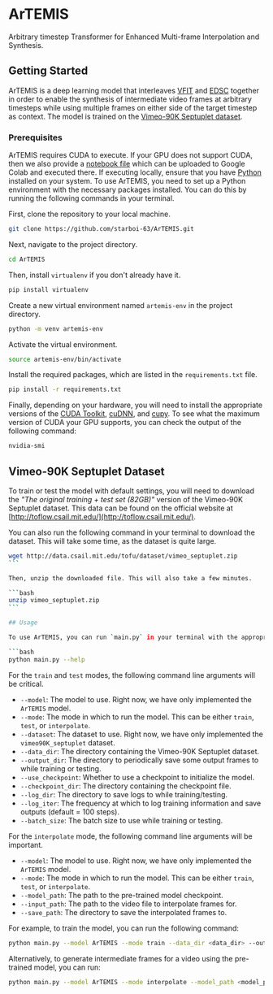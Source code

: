 # ArTEMIS

Arbitrary timestep Transformer for Enhanced Multi-frame Interpolation and Synthesis.

## Getting Started

ArTEMIS is a deep learning model that interleaves [VFIT](https://github.com/zhshi0816/Video-Frame-Interpolation-Transformer) and [EDSC](https://github.com/Xianhang/EDSC-pytorch) together in order to enable the synthesis of intermediate video frames at arbitrary timesteps while using multiple frames on either side of the target timestep as context. The model is trained on the [Vimeo-90K Septuplet dataset](http://toflow.csail.mit.edu/).

### Prerequisites

ArTEMIS requires CUDA to execute. If your GPU does not support CUDA, then we also provide a [notebook file](train_google_colab.ipynb) which can be uploaded to Google Colab and executed there. If executing locally, ensure that you have [Python](https://www.python.org) installed on your system. To use ArTEMIS, you need to set up a Python environment with the necessary packages installed. You can do this by running the following commands in your terminal.

First, clone the repository to your local machine.

```bash
git clone https://github.com/starboi-63/ArTEMIS.git
```

Next, navigate to the project directory.

```bash
cd ArTEMIS
```

Then, install `virtualenv` if you don't already have it.

```bash
pip install virtualenv
```

Create a new virtual environment named `artemis-env` in the project directory.

```bash
python -m venv artemis-env
```

Activate the virtual environment.

```bash
source artemis-env/bin/activate
```

Install the required packages, which are listed in the `requirements.txt` file.

```bash
pip install -r requirements.txt
```

Finally, depending on your hardware, you will need to install the appropriate versions of the [CUDA Toolkit](https://developer.nvidia.com/cuda-toolkit), [cuDNN](https://docs.nvidia.com/deeplearning/cudnn/latest/installation/overview.html), and [cupy](https://docs.cupy.dev/en/stable/install.html). To see what the maximum version of CUDA your GPU supports, you can check the output of the following command:

```bash
nvidia-smi
```

## Vimeo-90K Septuplet Dataset

To train or test the model with default settings, you will need to download the _"The original training + test set (82GB)"_ version of the Vimeo-90K Septuplet dataset. This data can be found on the official website at [http://toflow.csail.mit.edu/](http://toflow.csail.mit.edu/).

You can also run the following command in your terminal to download the dataset. This will take some time, as the dataset is quite large.

````bash
wget http://data.csail.mit.edu/tofu/dataset/vimeo_septuplet.zip
```

Then, unzip the downloaded file. This will also take a few minutes.

```bash
unzip vimeo_septuplet.zip
```

## Usage

To use ArTEMIS, you can run `main.py` in your terminal with the appropriate command line arguments. For a full list of command line arguments, execute:

```bash
python main.py --help
````

For the `train` and `test` modes, the following command line arguments will be critical.

- `--model`: The model to use. Right now, we have only implemented the `ArTEMIS` model.
- `--mode`: The mode in which to run the model. This can be either `train`, `test`, or `interpolate`.
- `--dataset`: The dataset to use. Right now, we have only implemented the `vimeo90K_septuplet` dataset.
- `--data_dir`: The directory containing the Vimeo-90K Septuplet dataset.
- `--output_dir`: The directory to periodically save some output frames to while training or testing.
- `--use_checkpoint`: Whether to use a checkpoint to initialize the model.
- `--checkpoint_dir`: The directory containing the checkpoint file.
- `--log_dir`: The directory to save logs to while training/testing.
- `--log_iter`: The frequency at which to log training information and save outputs (default = 100 steps).
- `--batch_size`: The batch size to use while training or testing.

For the `interpolate` mode, the following command line arguments will be important.

- `--model`: The model to use. Right now, we have only implemented the `ArTEMIS` model.
- `--mode`: The mode in which to run the model. This can be either `train`, `test`, or `interpolate`.
- `--model_path`: The path to the pre-trained model checkpoint.
- `--input_path`: The path to the video file to interpolate frames for.
- `--save_path`: The directory to save the interpolated frames to.

For example, to train the model, you can run the following command:

```bash
python main.py --model ArTEMIS --mode train --data_dir <data_dir> --output_dir <output_dir> --log_dir <log_dir> --use_checkpoint --checkpoint_dir <checkpoint_dir> --batch_size <batch_size>
```

Alternatively, to generate intermediate frames for a video using the pre-trained model, you can run:

```bash
python main.py --model ArTEMIS --mode interpolate --model_path <model_path> --input_path <input_path> --save_path <save_path>
```
